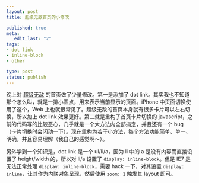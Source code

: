 ```yaml
---
layout: post
title: 超级无敌首页的小修改

published: true
meta:
  _edit_last: "2"
tags:
- dot link
- inline-block
- other

type: post
status: publish
---
```

晚上对 [超级无敌](http://chaojiwudi.com/ "超级无敌 - 冯智超的个人网站") 的首页做了少量修改。第一是添加了 dot link。其实我也不知道那个怎么叫，就是一排小圆点，用来表示当前显示的页面。iPhone 中页面切换使用了这个，Web 上也就很常见了。超级无敌的首页本身就有很多卡片可以左右切换，所以加上 dot link 效果更好。第二就是重构了首页卡片切换的 javascript，之前的代码写的比较恶心，几乎就是一个大方法内全部搞定，并且还有一个 bug（卡片切换时会闪动一下）。现在重构为若干小方法，每个方法功能简单、单一、明确，并且容易理解（我自己的感觉啊～）。

另外学到一个知识是，dot link 是一个 ul/li/a，因为 li 中的 a 是没有内容而直接设置了 height/width 的，所以对 li/a 设置了 `display: inline-block`。但是 IE7 是无法正常处理 `display: inline-block`，需要 hack 一下，对其设置 `display: inline`，让其作为内联对象呈现，然后使用 `zoom: 1` 触发其 layout 即可。
